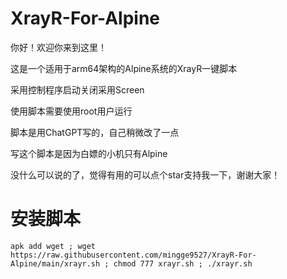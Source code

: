 # XrayR-For-Alpine
你好！欢迎你来到这里！

这是一个适用于arm64架构的Alpine系统的XrayR一键脚本

采用控制程序启动关闭采用Screen

使用脚本需要使用root用户运行

脚本是用ChatGPT写的，自己稍微改了一点

写这个脚本是因为白嫖的小机只有Alpine

没什么可以说的了，觉得有用的可以点个star支持我一下，谢谢大家！

# 安装脚本
```apk add wget ; wget https://raw.githubusercontent.com/mingge9527/XrayR-For-Alpine/main/xrayr.sh ; chmod 777 xrayr.sh ; ./xrayr.sh```
